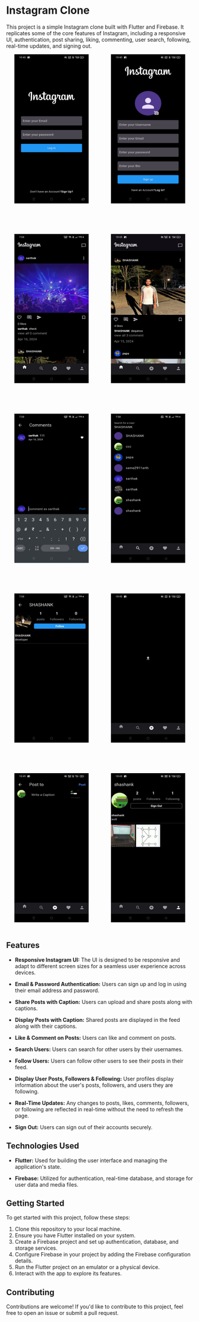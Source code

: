 # Instagram Clone

This project is a simple Instagram clone built with Flutter and Firebase. It replicates some of the core features of Instagram, including a responsive UI, authentication, post sharing, liking, commenting, user search, following, real-time updates, and signing out.

<p align="center">
  <img src="https://github.com/Shashank-grd/Insta-Clone-For-Realtime-Data-Fetching/blob/main/lib/Screenshots/sc1.jpg" alt="example1" width="200" height="400">&nbsp;&nbsp;&nbsp;&nbsp;&nbsp;&nbsp;&nbsp;&nbsp;&nbsp;&nbsp;&nbsp;&nbsp;&nbsp;&nbsp;
  <img src="https://github.com/Shashank-grd/Insta-Clone-For-Realtime-Data-Fetching/blob/main/lib/Screenshots/sc2.jpg" alt="example2" width="200" height="400">&nbsp;&nbsp;&nbsp;&nbsp;&nbsp;&nbsp;&nbsp;&nbsp;&nbsp;&nbsp;&nbsp;&nbsp;&nbsp;&nbsp;
</p>

  <!-- Add space between rows -->
<br><br>

<p align="center">
  <img src="https://github.com/Shashank-grd/Insta-Clone-For-Realtime-Data-Fetching/blob/main/lib/Screenshots/sc3.jpg" alt="example1" width="200" height="400">&nbsp;&nbsp;&nbsp;&nbsp;&nbsp;&nbsp;&nbsp;&nbsp;&nbsp;&nbsp;&nbsp;&nbsp;&nbsp;&nbsp;
  <img src="https://github.com/Shashank-grd/Insta-Clone-For-Realtime-Data-Fetching/blob/main/lib/Screenshots/sc4.jpg" alt="example2" width="200" height="400">&nbsp;&nbsp;&nbsp;&nbsp;&nbsp;&nbsp;&nbsp;&nbsp;&nbsp;&nbsp;&nbsp;&nbsp;&nbsp;&nbsp;
</p>

  <!-- Add space between rows -->
<br><br>

<p align="center">
  <img src="https://github.com/Shashank-grd/Insta-Clone-For-Realtime-Data-Fetching/blob/main/lib/Screenshots/sc4-1.jpg" alt="example1" width="200" height="400">&nbsp;&nbsp;&nbsp;&nbsp;&nbsp;&nbsp;&nbsp;&nbsp;&nbsp;&nbsp;&nbsp;&nbsp;&nbsp;&nbsp;
  <img src="https://github.com/Shashank-grd/Insta-Clone-For-Realtime-Data-Fetching/blob/main/lib/Screenshots/sc5.jpg" alt="example2" width="200" height="400">&nbsp;&nbsp;&nbsp;&nbsp;&nbsp;&nbsp;&nbsp;&nbsp;&nbsp;&nbsp;&nbsp;&nbsp;&nbsp;&nbsp;
</p>

  <!-- Add space between rows -->
<br><br>

<p align="center">
  <img src="https://github.com/Shashank-grd/Insta-Clone-For-Realtime-Data-Fetching/blob/main/lib/Screenshots/sc5-1.jpg" alt="example1" width="200" height="400">&nbsp;&nbsp;&nbsp;&nbsp;&nbsp;&nbsp;&nbsp;&nbsp;&nbsp;&nbsp;&nbsp;&nbsp;&nbsp;&nbsp;
  <img src="https://github.com/Shashank-grd/Insta-Clone-For-Realtime-Data-Fetching/blob/main/lib/Screenshots/sc6.jpg" alt="example2" width="200" height="400">&nbsp;&nbsp;&nbsp;&nbsp;&nbsp;&nbsp;&nbsp;&nbsp;&nbsp;&nbsp;&nbsp;&nbsp;&nbsp;&nbsp;
</p>

  <!-- Add space between rows -->
<br><br>

<p align="center">
  <img src="https://github.com/Shashank-grd/Insta-Clone-For-Realtime-Data-Fetching/blob/main/lib/Screenshots/sc7.jpg" alt="example1" width="200" height="400">&nbsp;&nbsp;&nbsp;&nbsp;&nbsp;&nbsp;&nbsp;&nbsp;&nbsp;&nbsp;&nbsp;&nbsp;&nbsp;&nbsp;
  <img src="https://github.com/Shashank-grd/Insta-Clone-For-Realtime-Data-Fetching/blob/main/lib/Screenshots/sc8.jpg" alt="example2" width="200" height="400">&nbsp;&nbsp;&nbsp;&nbsp;&nbsp;&nbsp;&nbsp;&nbsp;&nbsp;&nbsp;&nbsp;&nbsp;&nbsp;&nbsp;
</p>

## Features

- **Responsive Instagram UI:** The UI is designed to be responsive and adapt to different screen sizes for a seamless user experience across devices.

- **Email & Password Authentication:** Users can sign up and log in using their email address and password.

- **Share Posts with Caption:** Users can upload and share posts along with captions.

- **Display Posts with Caption:** Shared posts are displayed in the feed along with their captions.

- **Like & Comment on Posts:** Users can like and comment on posts.

- **Search Users:** Users can search for other users by their usernames.

- **Follow Users:** Users can follow other users to see their posts in their feed.

- **Display User Posts, Followers & Following:** User profiles display information about the user's posts, followers, and users they are following.

- **Real-Time Updates:** Any changes to posts, likes, comments, followers, or following are reflected in real-time without the need to refresh the page.

- **Sign Out:** Users can sign out of their accounts securely.

## Technologies Used

- **Flutter:** Used for building the user interface and managing the application's state.

- **Firebase:** Utilized for authentication, real-time database, and storage for user data and media files.

## Getting Started

To get started with this project, follow these steps:

1. Clone this repository to your local machine.
2. Ensure you have Flutter installed on your system.
3. Create a Firebase project and set up authentication, database, and storage services.
4. Configure Firebase in your project by adding the Firebase configuration details.
5. Run the Flutter project on an emulator or a physical device.
6. Interact with the app to explore its features.

## Contributing

Contributions are welcome! If you'd like to contribute to this project, feel free to open an issue or submit a pull request.

